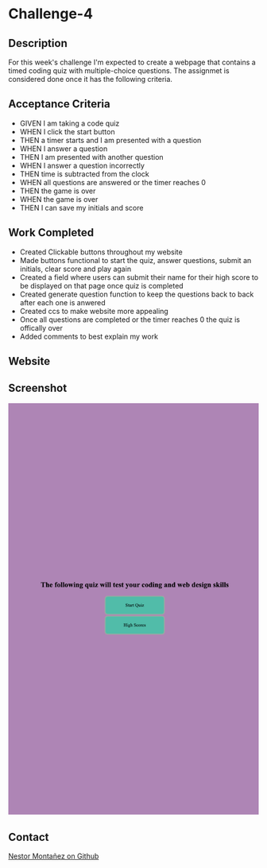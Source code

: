 # Challenge-4

## Description
For this week's challenge I'm expected to create a webpage that contains a timed coding quiz with multiple-choice questions. The assignmet is considered done once it has the following criteria. 

## Acceptance Criteria
* GIVEN I am taking a code quiz
* WHEN I click the start button
* THEN a timer starts and I am presented with a question
* WHEN I answer a question
* THEN I am presented with another question
* WHEN I answer a question incorrectly
* THEN time is subtracted from the clock
* WHEN all questions are answered or the timer reaches 0
* THEN the game is over
* WHEN the game is over
* THEN I can save my initials and score

## Work Completed 
* Created Clickable buttons throughout my website 
* Made buttons functional to start the quiz, answer questions, submit an initials, clear score and play again  
* Created a field where users can submit their name for their high score to be displayed on that page once quiz is completed 
* Created generate question function to keep the questions back to back after each one is anwered
* Created ccs to make website more appealing 
* Once all questions are completed or the timer reaches 0 the quiz is offically over
* Added comments to best explain my work
## Website 

## Screenshot
![screenshot](/assets/images/_Users_nestormontanez_bootcamp_Challenge-4_index.html.png)

## Contact 
[Nestor Montañez on Github](https://github.com/Nuno0123)